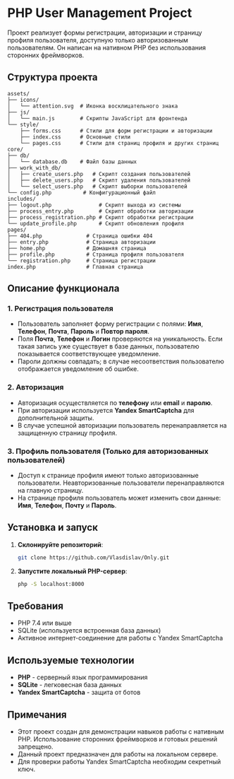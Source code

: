 # PHP User Management Project

Проект реализует формы регистрации, авторизации и страницу профиля пользователя, доступную только авторизованным пользователям. Он написан на нативном PHP без использования сторонних фреймворков.

## Структура проекта

```
assets/
├── icons/
│   └── attention.svg  # Иконка восклицательного знака
├── js/
│   └── main.js        # Скрипты JavaScript для фронтенда
└── style/
    ├── forms.css      # Стили для форм регистрации и авторизации
    ├── index.css      # Основные стили
    └── pages.css      # Стили для страниц профиля и других страниц
core/
├── db/
│   └── database.db    # Файл базы данных
├── work_with_db/
│   ├── create_users.php   # Скрипт создания пользователей
│   ├── delete_users.php   # Скрипт удаления пользователей
│   └── select_users.php   # Скрипт выборки пользователей
└── config.php          # Конфигурационный файл
includes/
├── logout.php               # Скрипт выхода из системы
├── process_entry.php        # Скрипт обработки авторизации
├── process_registration.php # Скрипт обработки регистрации
└── update_profile.php       # Скрипт обновления профиля
pages/
├── 404.php              # Страница ошибки 404
├── entry.php            # Страница авторизации
├── home.php             # Домашняя страница
├── profile.php          # Страница профиля пользователя
└── registration.php     # Страница регистрации
index.php                # Главная страница
```

## Описание функционала

### 1. Регистрация пользователя
- Пользователь заполняет форму регистрации с полями: **Имя**, **Телефон**, **Почта**, **Пароль** и **Повтор пароля**.
- Поля **Почта**, **Телефон** и **Логин** проверяются на уникальность. Если такая запись уже существует в базе данных, пользователю показывается соответствующее уведомление.
- Пароли должны совпадать; в случае несоответствия пользователю отображается уведомление об ошибке.

### 2. Авторизация
- Авторизация осуществляется по **телефону** или **email** и **паролю**.
- При авторизации используется **Yandex SmartCaptcha** для дополнительной защиты.
- В случае успешной авторизации пользователь перенаправляется на защищенную страницу профиля.

### 3. Профиль пользователя (Только для авторизованных пользователей)
- Доступ к странице профиля имеют только авторизованные пользователи. Неавторизованные пользователи перенаправляются на главную страницу.
- На странице профиля пользователь может изменить свои данные: **Имя**, **Телефон**, **Почту** и **Пароль**.

## Установка и запуск
1. **Склонируйте репозиторий**: 
   ```bash
   git clone https://github.com/Vlasdislav/Only.git
   ```
2. **Запустите локальный PHP-сервер**:
   ```bash
   php -S localhost:8000
   ```

## Требования
- PHP 7.4 или выше
- SQLite (используется встроенная база данных)
- Активное интернет-соединение для работы с Yandex SmartCaptcha

## Используемые технологии
- **PHP** - серверный язык программирования
- **SQLite** - легковесная база данных
- **Yandex SmartCaptcha** - защита от ботов

## Примечания
- Этот проект создан для демонстрации навыков работы с нативным PHP. Использование сторонних фреймворков и готовых решений запрещено.
- Данный проект предназначен для работы на локальном сервере.
- Для проверки работы Yandex SmartCaptcha необходим секретный ключ.
